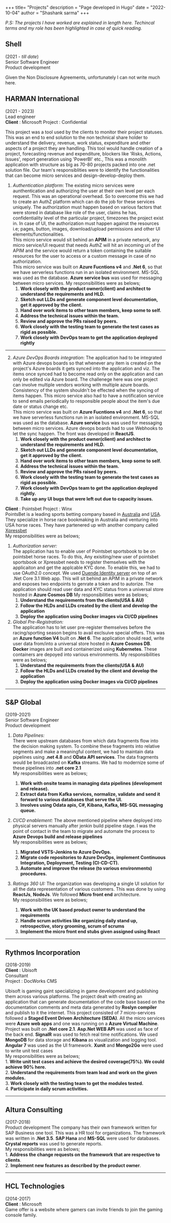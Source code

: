 +++
title= "Projects"
description = "Page developed in Hugo"
date = "2022-10-04"
author = "Shashank sarma"
+++

*P.S: The projects I have worked are explained in length here. Techincal terms and my role has been highlighted in case of quick reading.*

## Shell
(2021 - *till date*)  
Senior Software Engineer  
Product development  

Given the Non Disclosure Agreements, unfortunately I can not write much here.

## HARMAN International  
(2021 - 2023)  
Lead engineer  
**Client** : Microsoft
Project : Confidential  

This project was a tool used by the clients to monitor their project statuses. This was an end to end solution to the non technical share holder to understand the delivery, revenue, work status, expenditure and other aspects of a project they are handling. This tool would handle creation of a project, forecasting revenue and expenditure, blockers like 'Risks, Actions, Issues', report generation using 'PowerBI' etc., This was a monolith application with structure as big as 70-80 projects packed into one .net solution file. Our team's responsiblities were to identify the functionalities that can become micro services and design-develop-deploy them.

1. *Authentication platform*: The existing micro services were aunthentication and authorizing the user at their own level per each request. This was an operational overhead. So to overcome this we had to create an AuthZ platform which can do the job for these services uniquely. The authorization must happen based on various factors that were stored in database like role of the user, claims he has, confidentiality level of the particular project, timezones the project exist in. In case of UI, the authorization must happen against the resources i.e; pages, button, images, download/upload permissions and other UI elements/functionalities.  
This micro service would sit behind an **APIM** in a private network, any micro service/UI request that needs AuthZ will hit an incoming uri of the APIM and the service would return a token containing the suitable resources for the user to access or a custom message in case of no authorization.  
This micro service was built on **Azure Fucntions v4** and **.Net 6**, so that we have serverless functions run in an isolated environment. MS-SQL was used as the database. **Azure service bus** was used for messaging between micro services.
My responsibilities were as belows;  
    1. **Work closely with the product owner(client) and architect to understand the requirements and HLD.**  
    2. **Sketch out LLDs and generate component level documentation, get it approved by the client.**  
    3. **Hand over work items to other team members, keep some to self.** 
    4. **Address the technical issues within the team.** 
    5. **Review and approve the PRs raised by peers.**
    6. **Work closely with the testing team to generate the test cases as rigid as possible.**
    7. **Work closely with DevOps team to get the application deployed rightly**  
---
2. *Azure DevOps Boards integration*: The application had to be integrated with Azure devops boards so that whenever any item is created on the project's Azure boards it gets synced into the application and viz. The items once synced had to become read only on the application and can only be edited via Azure board. The challenege here was one project can involve multiple vendors working with multiple azure boards. Consistency of the system shouldn't be effected when the syncing of items happen. This micro service also had to have a notification service to send emails periodically to responsible people about the item's due date or status change etc.  
This micro service was built on **Azure Fucntions v4** and **.Net 6**, so that we have serverless functions run in an isolated environment. MS-SQL was used as the database. **Azure service** bus was used for messaging between micro services. Azure devops boards had to use Webhooks to let the sync happen.  The front was developed in **ReactJS**. 
    1. **Work closely with the product owner(client) and architect to understand the requirements and HLD.**  
    2. **Sketch out LLDs and generate component level documentation, get it approved by the client.**  
    3. **Hand over work items to other team members, keep some to self.** 
    4. **Address the technical issues within the team.** 
    5. **Review and approve the PRs raised by peers.**
    6. **Work closely with the testing team to generate the test cases as rigid as possible.**
    7. **Work closely with DevOps team to get the application deployed rightly.**
    8. **Take up any UI bugs that were left out due to capacity issues.**

**Client** : Pointsbet
Project : Winx  
PointsBet is a leading sports betting company based in [Australia](www.pointsbet.com.au) and [USA](www.il.pointsbet.com). They specialize in horse race bookmaking in Australia and venturing into USA horse races. They have partenered up with another company called [Xpressbet](www.xpressbet.com)  
My responsibilities were as belows;  
1. *Authorization server:*  
The application has to enable user of Pointsbet sportsbook to be on pointsbet horse races. To do this, Any exisiting/new user of pointsbet sportsbook or Xpressbet needs to register themselves with the applicaiton and get the applcable KYC done. To enable this, we had to use OAuth2.0 concept. We used [Duende Identity server](https://duendesoftware.com/products/identityserver) on top of an .Net Core 3.1 Web app. This will sit behind an APIM in a private network and exposes two endpoints to genrate a token and to autorize. The application should read user data and KYC status from a universal store hosted in **Azure Cosmos DB**
My responsibilities were as belows;  
    1. **Understand the requirements from the clients(USA & AU)**
    2. **Follow the HLDs and LLDs created by the client and develop the application**
    3. **Deploy the application using Docker images via CI/CD pipelines**  
2. *Global Pre-Registration:*  
The application has to let user pre-register themselves before the racing/sporting season begins to avail exclsuive special offers. This was an **Azure function V4** built on **.Net 6**. The application should read, write user data from/into a universal store hosted in **Azure Cosmos DB**. **Docker** images are built and containerized using **Kubernetes**. These containers are depoyed into various environments.
My responsibilities were as belows;  
    1. **Understand the requirements from the clients(USA & AU)**
    2. **Follow the HLDs and LLDs created by the client and develop the application**
    3. **Deploy the application using Docker images via CI/CD pipelines**  
---
## S&P Global  
(2019-2021)  
Senior Software Engineer  
Product development  

1. *Data Pipelines:*  
There were upstream databases from which data fragments flow into the decision making system. To combine these fragments into relative segments and make a meaningful content, we had to maintain data pipelines using **.net 4.8** and **OData API services**. The data fragments would be broadcasted on **Kafka** streams. We had to modernize some of these pipelines into **.net core 2.1**  
My responsibilities were as belows;  
    1. **Work with onsite teams in managing data pipelines (development and release).**
    2. **Extract data from Kafka services, normalize, validate and send it forward to various databases that serve the UI.**
    3. **Involves using Odata apis, C#, Kibana, Kafka, MS-SQL messaging queue.**

2. *CI/CD enablement:*
The above mentioned pipeline where deployed into physical servers manually after jenkin build pipeline stage. I was the point of contact in the team to migrate and automate the process to **Azure Devops build and release pipelines**  
My responsibilities were as belows;  
    1. **Migrated VSTS-Jenkins to Azure DevOps.**
    2. **Migrate code repositories to Azure DevOps, implement Continuous Integration, Deployment, Testing (CI-CD-CT).**
    3. **Automate and improve the release (to various environments) procedures.**

3. *Ratings 360 UI:*
The organization was developing a single UI solution for all the data representation of various customers. This was done by using **ReactJs**, **NodeJs**. We followed **Micro front end** architecture.  
My responsibilities were as belows;  
    1. **Work with the UK based product owner to understand the requirements**
    2. **Handle scrum activities like organizing daily stand up, retrospective, story grooming, scrum of scrums**
    3. **Implement the micro front end stubs given assigned using React**
---
 ## Rythmos Incorporation 
(2018-2019)  
**Client** : Ubisoft  
Consultant  
Project : DocWorks CMS  

Ubisoft is gaming gaint specializing in game development and publishing them across various platforms. The project dealt with creating an application that can generate documentation of the code base based on the documentation comments and meta data generated by **Roslyn compiler** and publish to it the internet. This project consisted of 7 micro-services followed a **Staged Event Driven Architecture (SEDA)**. All the micro services were **Azure web apps** and one was running on a **Azure Virtual Machine**. Project was built on **.Net core 2.1**. **Asp.Net WEB API** was used as face of the back end. **SignalR** was used to fetch real time notifications. We used **MongoDB** for data storage and **Kibana** as visualization and logging tool. **Angular 7** was used as the UI framework. **Xunit** and **Mongo2Go** were used to write unit test cases  
My responsibilities were as belows;  
    1. **Write unit test cases and achieve the desired coverage(75%). We could achieve 90% here.**  
    2. **Understand the requirements from team lead and work on the given modules.**  
    3. **Work closely with the testing team to get the modules tested.**  
    4. **Participate in daily scrum activities.**  
   
 ---  
## Altura Consulting  
(2017-2018)  
Product development
The company has their own framework written for SAP Business one tool. This was a HR tool for organizations. The framework was written in **.Net 3.5**. **SAP Hana** and **MS-SQL** were used for databases. **Crystal reports** was used to generate reports.  
My responsibilities were as belows;  
    1. **Address the change requests on the framework that are respective to clients**.  
    2. **Implement new features as described by the product owner**.

---
## HCL Technologies  
(2014-2017)  
**Client** : Microsoft  
Game offer is a website where gamers can invite friends to join the gaming console family.
